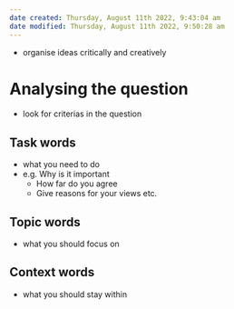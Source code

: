 ```yaml
---
date created: Thursday, August 11th 2022, 9:43:04 am
date modified: Thursday, August 11th 2022, 9:50:28 am
---
```

- organise ideas critically and creatively

# Analysing the question

- look for criterias in the question

## Task words

- what you need to do
- e.g. Why is it important
	- How far do you agree
	- Give reasons for your views etc.

## Topic words

- what you should focus on

## Context words

- what you should stay within